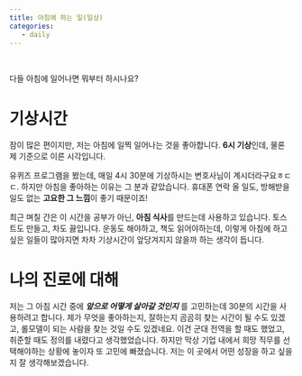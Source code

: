 ```yaml
---
title: 아침에 하는 일(일상)
categories:
   - daily
---
```


<br>

다들 아침에 일어나면 뭐부터 하시나요?



# 기상시간

잠이 많은 편이지만, 저는 아침에 일찍 일어나는 것을 좋아합니다. **6시 기상**인데, 물론 제 기준으로 이른 시각입니다. 

유퀴즈 프로그램을 봤는데, 매일 4시 30분에 기상하시는 변호사님이 계시더라구요ㅎㄷㄷ. 하지만 아침을 좋아하는 이유는 그 분과 같았습니다. 휴대폰 연락 올 일도, 방해받을 일도 없는 **고요한 그 느낌**이 좋기 때문이죠! 

최근 며칠 간은 이 시간을 공부가 아닌, **아침 식사**를 만드는데 사용하고 있습니다. 토스트도 만들고, 차도 끓입니다. 운동도 해야하고, 책도 읽어야하는데, 이렇게 아침에 하고 싶은 일들이 많아지면 차차 기상시간이 앞당겨지지 않을까 하는 생각이 듭니다.



# 나의 진로에 대해 

저는 그 아침 시간 중에 ***앞으로 어떻게 살아갈 것인지*** 를 고민하는데 30분의 시간을 사용하려고 합니다. 제가 무엇을 좋아하는지, 잘하는지 곰곰히 찾는 시간이 될 수도 있겠고, 롤모델이 되는 사람을 찾는 것일 수도 있겠네요. 이건 군대 전역을 할 때도 했었고, 취준할 때도 정의를 내렸다고 생각했었습니다. 하지만 막상 기업 내에서 희망 직무를 선택해야하는 상황에 놓이자 또 고민에 빠졌습니다. 저는 이 곳에서 어떤 성장을 하고 싶을지 잘 생각해보겠습니다.

